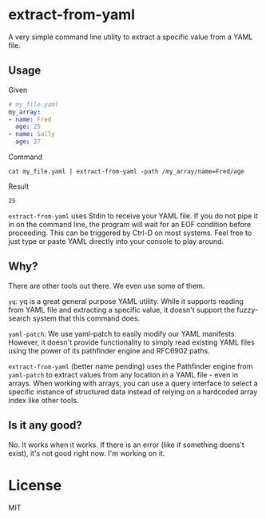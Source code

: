 # extract-from-yaml

A very simple command line utility to extract a specific value from a YAML file.

## Usage

Given

```yaml
# my_file.yaml
my_array:
- name: Fred
  age: 25
- name: Sally
  age: 27
```

Command

`cat my_file.yaml | extract-from-yaml -path /my_array/name=Fred/age`

Result

`25`

`extract-from-yaml` uses Stdin to receive your YAML file. If you do not pipe it in on the command line, the program will wait for an EOF condition before proceeding. This can be triggered by Ctrl-D on most systems. Feel free to just type or paste YAML directly into your console to play around.

## Why?

There are other tools out there. We even use some of them.

`yq`: yq is a great general purpose YAML utility. While it supports reading from YAML file and extracting a specific value, it doesn't support the fuzzy-search system that this command does.

`yaml-patch`: We use yaml-patch to easily modify our YAML manifests. However, it doesn't provide functionality to simply read existing YAML files using the power of its pathfinder engine and RFC6902 paths.

`extract-from-yaml` (better name pending) uses the Pathfinder engine from `yaml-patch` to extract values from any location in a YAML file - even in arrays. When working with arrays, you can use a query interface to select a specific instance of structured data instead of relying on a hardcoded array index like other tools.

## Is it any good?

No. It works when it works. If there is an error (like if something doens't exist), it's not good right now. I'm working on it.

# License

MIT
